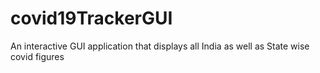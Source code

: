 # covid19TrackerGUI
An interactive GUI application that displays all India as well as State wise covid figures
